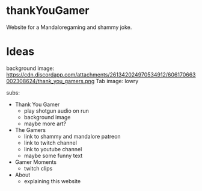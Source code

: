 # thankYouGamer
Website for a Mandaloregaming and shammy joke.

# Ideas

background image: https://cdn.discordapp.com/attachments/261342024970534912/606170663002308624/thank_you_gamers.png
Tab image: lowry

subs: 
  - Thank You Gamer
    - play shotgun audio on run
    - background image
    - maybe more art?
  - The Gamers
    - link to shammy and mandalore patreon
    - link to twitch channel
    - link to youtube channel
    - maybe some funny text
  - Gamer Moments
    - twitch clips
  - About
    - explaining this website
   
